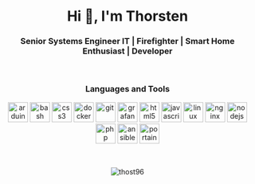 <h1 align="center">Hi 👋, I'm Thorsten</h1>
<h3 align="center">Senior Systems Engineer IT | Firefighter | Smart Home Enthusiast | Developer</h3>
<br>
<h3 align="center">Languages and Tools</h3>
<p align="center"> 
  <img src="https://cdn.worldvectorlogo.com/logos/arduino-1.svg" alt="arduino" width="40" height="40"/>
  <img src="https://cdn.worldvectorlogo.com/logos/bash-1.svg" alt="bash" width="40" height="40"/>
  <img src="https://cdn.worldvectorlogo.com/logos/css-3.svg" alt="css3" width="40" height="40"/>
  <img src="https://cdn.worldvectorlogo.com/logos/docker.svg" alt="docker" width="40" height="40"/>
  <img src="https://cdn.worldvectorlogo.com/logos/git-icon.svg" alt="git" width="40" height="40"/>
  <img src="https://cdn.worldvectorlogo.com/logos/grafana.svg" alt="grafana" width="40" height="40"/>
  <img src="https://cdn.worldvectorlogo.com/logos/html-1.svg" alt="html5" width="40" height="40"/>
  <img src="https://cdn.worldvectorlogo.com/logos/javascript-1.svg" alt="javascript" width="40" height="40"/>
  <img src="https://cdn.worldvectorlogo.com/logos/linux-tux-1.svg" alt="linux" width="40" height="40"/>  
  <img src="https://cdn.worldvectorlogo.com/logos/nginx-1.svg" alt="nginx" width="40" height="40"/> 
  <img src="https://cdn.worldvectorlogo.com/logos/nodejs-1.svg" alt="nodejs" width="40" height="40"/>
  <img src="https://cdn.worldvectorlogo.com/logos/php-1.svg" alt="php" width="40" height="40"/>
  <img src="https://cdn.worldvectorlogo.com/logos/ansible.svg" alt="ansible" width="40" height="40"/>
  <img src="https://cdn.worldvectorlogo.com/logos/portainer.svg" alt="portainer" width="40" height="40"/>
</p>
<br>
<p align="center">
  <img src="https://github-readme-stats.vercel.app/api?username=thost96&show_icons=true&locale=de&theme=dark&bg_color=00000000" alt="thost96" />
</p>
